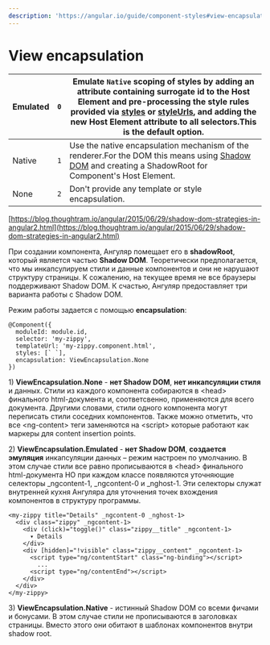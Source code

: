 ```yaml
---
description: 'https://angular.io/guide/component-styles#view-encapsulation'
---
```


# View encapsulation

| Emulated | `0` | Emulate `Native` scoping of styles by adding an attribute containing surrogate id to the Host Element and pre-processing the style rules provided via [styles](https://angular.io/api/core/Component#styles) or [styleUrls](https://angular.io/api/core/Component#styleUrls), and adding the new Host Element attribute to all selectors.This is the default option. |
| --- | --- | --- |
| Native | `1` | Use the native encapsulation mechanism of the renderer.For the DOM this means using [Shadow DOM](https://w3c.github.io/webcomponents/spec/shadow/) and creating a ShadowRoot for Component's Host Element. |
| None | `2` | Don't provide any template or style encapsulation. |

[https://blog.thoughtram.io/angular/2015/06/29/shadow-dom-strategies-in-angular2.html](https://blog.thoughtram.io/angular/2015/06/29/shadow-dom-strategies-in-angular2.html)

При создании компонента, Ангуляр помещает его в **shadowRoot**, который является частью **Shadow DOМ**. Теоретически предполагается, что мы инкапсулируем стили и данные компонентов и они не нарушают структуру страницы. К сожалению, на текущее время не все браузеры поддерживают Shadow DOМ. К счастью, Ангуляр предоставляет три варианта работы с  Shadow DOМ.

Режим работы задается с помощью **encapsulation**:

```text
@Component({
  moduleId: module.id,
  selector: 'my-zippy',
  templateUrl: 'my-zippy.component.html',
  styles: [` `],
  encapsulation: ViewEncapsulation.None
})
```

1\) **ViewEncapsulation.None** - **нет Shadow DOM**, **нет инкапсуляции стиля** и данных. Стили из каждого компонента собираются в &lt;head&gt; финального html-документа и, соответсвенно, применяются для всего документа. Другими словами, стили одного компонента могут переписать стили соседних компонентов. Также можно отметить, что все &lt;ng-content&gt; теги заменяются на &lt;script&gt; которые работают как маркеры для content insertion points.

2\) **ViewEncapsulation.Emulated** - **нет Shadow DOM**, **создается эмуляция** инкапсуляции данных – режим настроен по умолчанию. В этом случае стили все равно прописываются в &lt;head&gt; финального html-документа НО при каждом классе появляются уточняющие селекторы  \_ngcontent-1, \_ngcontent-0 и \_nghost-1. Эти селекторы служат внутренней кухня Ангуляра для уточнения точек вхождения компонентов в структуру программы.

```text
<my-zippy title="Details" _ngcontent-0 _nghost-1>
  <div class="zippy" _ngcontent-1>
    <div (click)="toggle()" class="zippy__title" _ngcontent-1>
      ▾ Details
    </div>
    <div [hidden]="!visible" class="zippy__content" _ngcontent-1>
      <script type="ng/contentStart" class="ng-binding"></script>
        ...
      <script type="ng/contentEnd"></script>
    </div>
  </div>
</my-zippy>
```

3\) **ViewEncapsulation.Native** - истинный Shadow DOM со всеми фичами и бонусами. В этом случае стили не прописываются в заголовках страницы. Вместо этого они обитают в шаблонах компонентов внутри shadow root.

